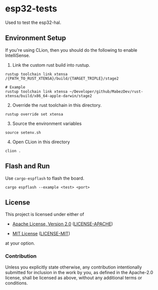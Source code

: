 # esp32-tests

Used to test the esp32-hal.

## Environment Setup
If you're using CLion, then you should do the following to enable IntelliSense.

1. Link the custom rust build into rustup.
```shell
rustup toolchain link xtensa /{PATH_TO_RUST_XTENSA}/build/{TARGET_TRIPLE}/stage2

# Example
rustup toolchain link xtensa ~/Developer/github/MabezDev/rust-xtensa/build/x86_64-apple-darwin/stage2
```
2. Override the rust toolchain in this directory.
```shell
rustup override set xtensa 
```

3. Source the environment variables
```shell
source setenv.sh
```

4. Open CLion in this directory
```shell
clion .
```

## Flash and Run
Use `cargo-espflash` to flash the board.
```
cargo espflash --example <test> <port>
```

## License

This project is licensed under either of

* [Apache License, Version 2.0](https://www.apache.org/licenses/LICENSE-2.0)
  ([LICENSE-APACHE](LICENSE-APACHE))

* [MIT License](https://opensource.org/licenses/MIT)
  ([LICENSE-MIT](LICENSE-MIT))

at your option.

### Contribution

Unless you explicitly state otherwise, any contribution intentionally submitted
for inclusion in the work by you, as defined in the Apache-2.0 license, shall be
licensed as above, without any additional terms or conditions.
